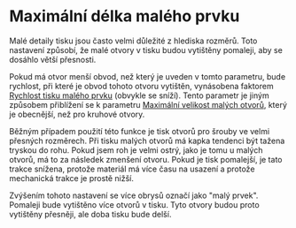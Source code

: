 Maximální délka malého prvku
====
Malé detaily tisku jsou často velmi důležité z hlediska rozměrů. Toto nastavení způsobí, že malé otvory v tisku budou vytištěny pomaleji, aby se dosáhlo větší přesnosti.

Pokud má otvor menší obvod, než který je uveden v tomto parametru, bude rychlost, při které je obvod tohoto otvoru vytištěn, vynásobena faktorem [Rychlost tisku malého prvku](small_feature_speed_factor.md) (obvykle se sníží). Tento parametr je jiným způsobem přiblížení se k parametru [Maximální velikost malých otvorů](small_hole_max_size.md), který je obecnější, než pro kruhové otvory.

Běžným případem použití této funkce je tisk otvorů pro šrouby ve velmi přesných rozměrech. Při tisku malých otvorů má kapka tendenci být tažena tryskou do rohu. Pokud jsem roh je velmi ostrý, jako je tomu u malých otvorů, má to za následek zmenšení otvoru. Pokud je tisk pomalejší, je tato trakce snížena, protože materiál má více času na usazení a protože mechanická trakce je prostě nižší.

Zvýšením tohoto nastavení se více obrysů označí jako "malý prvek". Pomaleji bude vytištěno více otvorů v tisku. Tyto otvory budou proto vytištěny přesněji, ale doba tisku bude delší.
